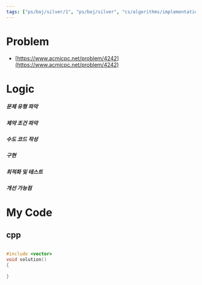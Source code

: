 ```yaml
---
tags: ["ps/boj/silver/1", "ps/boj/silver", "cs/algorithms/implementation/ps","cs/algorithms/simulation/ps"]
---
```


# Problem
- [https://www.acmicpc.net/problem/4242](https://www.acmicpc.net/problem/4242)

# Logic
##### 문제 유형 파악

##### 제약 조건 파악

##### 수도 코드 작성

##### 구현

##### 최적화 및 테스트

##### 개선 가능점

# My Code

## cpp

```cpp title="boj/4242.cpp"

#include <vector>
void solution()
{
    
}


```
